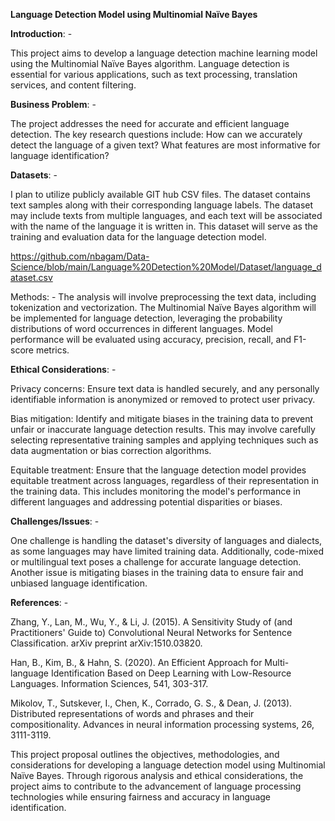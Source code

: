 **Language Detection Model using Multinomial Naïve Bayes**

**Introduction**: -

This project aims to develop a language detection machine learning model using the Multinomial Naïve Bayes algorithm. Language detection is essential for various applications, such as text processing, translation services, and content filtering.

**Business Problem**: -

The project addresses the need for accurate and efficient language detection. The key research questions include: How can we accurately detect the language of a given text? What features are most informative for language identification?

**Datasets**: -

I plan to utilize publicly available GIT hub CSV files. The dataset contains text samples along with their corresponding language labels. The dataset may include texts from multiple languages, and each text will be associated with the name of the language it is written in. This dataset will serve as the training and evaluation data for the language detection model.

https://github.com/nbagam/Data-Science/blob/main/Language%20Detection%20Model/Dataset/language_dataset.csv

Methods: -
The analysis will involve preprocessing the text data, including tokenization and vectorization. The Multinomial Naïve Bayes algorithm will be implemented for language detection, leveraging the probability distributions of word occurrences in different languages. Model performance will be evaluated using accuracy, precision, recall, and F1-score metrics.

**Ethical Considerations**: -

Privacy concerns: Ensure text data is handled securely, and any personally identifiable information is anonymized or 
removed to protect user privacy.

Bias mitigation: Identify and mitigate biases in the training data to prevent unfair or inaccurate language detection 
results. This may involve carefully selecting representative training samples and applying techniques such as data 
augmentation or bias correction algorithms.

Equitable treatment: Ensure that the language detection model provides equitable treatment across languages, regardless 
of their representation in the training data. This includes monitoring the model's performance in different languages 
and addressing potential disparities or biases. 

**Challenges/Issues**: -

One challenge is handling the dataset's diversity of languages and dialects, as some languages may have limited training data. Additionally, code-mixed or multilingual text poses a challenge for accurate language detection. Another issue is mitigating biases in the training data to ensure fair and unbiased language identification.

**References**: -   

Zhang, Y., Lan, M., Wu, Y., & Li, J. (2015). A Sensitivity Study of (and Practitioners' Guide to) Convolutional Neural Networks for Sentence Classification. arXiv preprint arXiv:1510.03820.

Han, B., Kim, B., & Hahn, S. (2020). An Efficient Approach for Multi-language Identification Based on Deep Learning with Low-Resource Languages. Information Sciences, 541, 303-317.

Mikolov, T., Sutskever, I., Chen, K., Corrado, G. S., & Dean, J. (2013). Distributed representations of words and phrases and their compositionality. Advances in neural information processing systems, 26, 3111-3119.

This project proposal outlines the objectives, methodologies, and considerations for developing a language detection model using Multinomial Naïve Bayes. Through rigorous analysis and ethical considerations, the project aims to contribute to the advancement of language processing technologies while ensuring fairness and accuracy in language identification.
